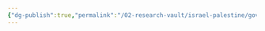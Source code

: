 ```yaml
---
{"dg-publish":true,"permalink":"/02-research-vault/israel-palestine/governments/popular-front-for-the-liberation-of-palestine/","created":"2025-08-28T00:42:25.541-04:00","updated":"2025-08-28T00:44:40.762-04:00"}
---
```


